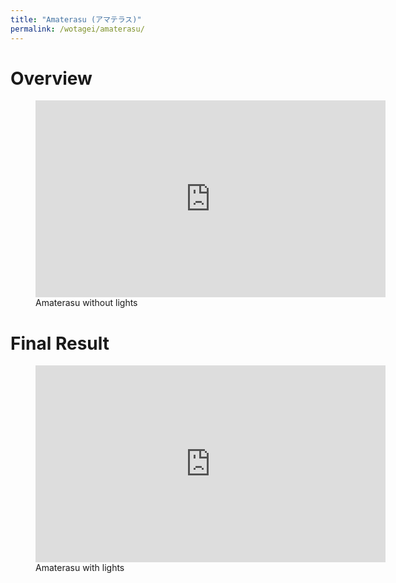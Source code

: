 ```yaml
---
title: "Amaterasu (アマテラス)"
permalink: /wotagei/amaterasu/
---
```


# Overview
<figure>
<iframe width="560" height="315" src="https://www.youtube.com/embed/5ABdBnbFaLE" frameborder="0" allow="accelerometer; autoplay; encrypted-media; gyroscope; picture-in-picture" allowfullscreen></iframe>
<figcaption>Amaterasu without lights</figcaption>
</figure>

# Final Result
<figure>
<iframe width="560" height="315" src="https://www.youtube.com/embed/TxLEFwhR2is" frameborder="0" allow="accelerometer; autoplay; encrypted-media; gyroscope; picture-in-picture" allowfullscreen></iframe>
<figcaption>Amaterasu with lights</figcaption>
</figure>

